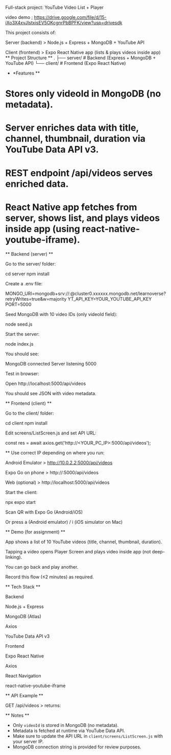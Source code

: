 Full-stack project: YouTube Video List + Player

video demo ; https://drive.google.com/file/d/15-iXo3X4xvJlstxisEV5OKcgnrPbBPFK/view?usp=drivesdk

This project consists of:

Server (backend) > Node.js + Express + MongoDB + YouTube API

Client (frontend) > Expo React Native app (lists & plays videos inside app)
** Project Structure **
.
├── server/   # Backend (Express + MongoDB + YouTube API)
└── client/   # Frontend (Expo React Native)
* *Features **

# Stores only videoId in MongoDB (no metadata).
# Server enriches data with title, channel, thumbnail, duration via YouTube Data API v3.
# REST endpoint /api/videos serves enriched data.
# React Native app fetches from server, shows list, and plays videos inside app (using react-native-youtube-iframe).
** Backend (server) **

Go to the server/ folder:

cd server
npm install


Create a .env file:

MONGO_URI=mongodb+srv://<USER>:<PASSWORD>@cluster0.xxxxxx.mongodb.net/learnoverse?retryWrites=true&w=majority
YT_API_KEY=YOUR_YOUTUBE_API_KEY
PORT=5000


Seed MongoDB with 10 video IDs (only videoId field):

node seed.js


Start the server:

node index.js


You should see:

MongoDB connected
Server listening 5000


Test in browser:

Open http://localhost:5000/api/videos

You should see JSON with video metadata.

** Frontend (client) **

Go to the client/ folder:

cd client
npm install


Edit screens/ListScreen.js and set API URL:

const res = await axios.get('http://<YOUR_PC_IP>:5000/api/videos');


** Use correct IP depending on where you run:

Android Emulator > http://10.0.2.2:5000/api/videos

Expo Go on phone > http://<your-computer-LAN-ip>:5000/api/videos

Web (optional) > http://localhost:5000/api/videos

Start the client:

npx expo start


Scan QR with Expo Go (Android/iOS)

Or press a (Android emulator) / i (iOS simulator on Mac)

** Demo (for assignment) **

App shows a list of 10 YouTube videos (title, channel, thumbnail, duration).

Tapping a video opens Player Screen and plays video inside app (not deep-linking).

You can go back and play another.

Record this flow (≤2 minutes) as required.

** Tech Stack **

Backend

Node.js + Express

MongoDB (Atlas)

Axios

YouTube Data API v3

Frontend

Expo React Native

Axios

React Navigation

react-native-youtube-iframe

** API Example **

GET /api/videos > returns:

** Notes **
- Only `videoId` is stored in MongoDB (no metadata).
- Metadata is fetched at runtime via YouTube Data API.
- Make sure to update the API URL in `client/screens/ListScreen.js` with your server IP.
- MongoDB connection string is provided for review purposes.

